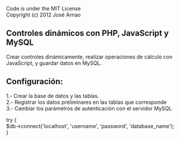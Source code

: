 Code is under the MIT License<br />
Copyright (c) 2012 José Arnao

Controles dinámicos con PHP, JavaScript y MySQL
-----------------------------------------------

Crear controles dinámicamente, realizar operaciones de cálculo con JavaScript, y guardar datos en MySQL.

Configuración:
--------------
1.- Crear la base de datos y las tablas.<br />
2.- Registrar los datos preliminares en las tablas que corresponde<br />
3.- Cambiar los parámetros de autenticación con el servidor MySQL<br />

try {<br />
    $db->connect('localhost', 'username', 'password', 'database_name');<br />
} <br />
